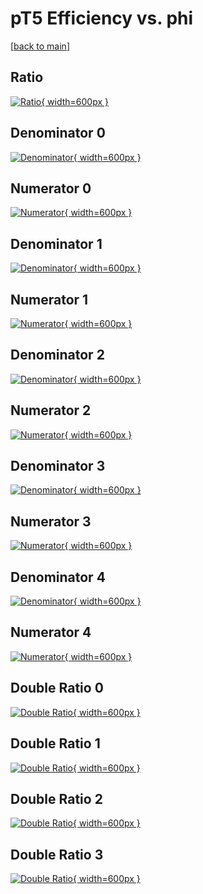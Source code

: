 # pT5 Efficiency vs. phi

[[back to main](./)]



## Ratio

[![Ratio](../mtv/var/pT5_base_0_-1_eff_phi.png){ width=600px }](../mtv/var/pT5_base_0_-1_eff_phi.pdf)

## Denominator 0

[![Denominator](../mtv/den/pT5_base_0_-1_eff_phi_den0.png){ width=600px }](../mtv/den/pT5_base_0_-1_eff_phi_den0.pdf)

## Numerator 0

[![Numerator](../mtv/num/pT5_base_0_-1_eff_phi_num0.png){ width=600px }](../mtv/num/pT5_base_0_-1_eff_phi_num0.pdf)

## Denominator 1

[![Denominator](../mtv/den/pT5_base_0_-1_eff_phi_den1.png){ width=600px }](../mtv/den/pT5_base_0_-1_eff_phi_den1.pdf)

## Numerator 1

[![Numerator](../mtv/num/pT5_base_0_-1_eff_phi_num1.png){ width=600px }](../mtv/num/pT5_base_0_-1_eff_phi_num1.pdf)

## Denominator 2

[![Denominator](../mtv/den/pT5_base_0_-1_eff_phi_den2.png){ width=600px }](../mtv/den/pT5_base_0_-1_eff_phi_den2.pdf)

## Numerator 2

[![Numerator](../mtv/num/pT5_base_0_-1_eff_phi_num2.png){ width=600px }](../mtv/num/pT5_base_0_-1_eff_phi_num2.pdf)

## Denominator 3

[![Denominator](../mtv/den/pT5_base_0_-1_eff_phi_den3.png){ width=600px }](../mtv/den/pT5_base_0_-1_eff_phi_den3.pdf)

## Numerator 3

[![Numerator](../mtv/num/pT5_base_0_-1_eff_phi_num3.png){ width=600px }](../mtv/num/pT5_base_0_-1_eff_phi_num3.pdf)

## Denominator 4

[![Denominator](../mtv/den/pT5_base_0_-1_eff_phi_den4.png){ width=600px }](../mtv/den/pT5_base_0_-1_eff_phi_den4.pdf)

## Numerator 4

[![Numerator](../mtv/num/pT5_base_0_-1_eff_phi_num4.png){ width=600px }](../mtv/num/pT5_base_0_-1_eff_phi_num4.pdf)

## Double Ratio 0

[![Double Ratio](../mtv/ratio/pT5_base_0_-1_eff_phi_ratio0.png){ width=600px }](../mtv/ratio/pT5_base_0_-1_eff_phi_ratio0.pdf)

## Double Ratio 1

[![Double Ratio](../mtv/ratio/pT5_base_0_-1_eff_phi_ratio1.png){ width=600px }](../mtv/ratio/pT5_base_0_-1_eff_phi_ratio1.pdf)

## Double Ratio 2

[![Double Ratio](../mtv/ratio/pT5_base_0_-1_eff_phi_ratio2.png){ width=600px }](../mtv/ratio/pT5_base_0_-1_eff_phi_ratio2.pdf)

## Double Ratio 3

[![Double Ratio](../mtv/ratio/pT5_base_0_-1_eff_phi_ratio3.png){ width=600px }](../mtv/ratio/pT5_base_0_-1_eff_phi_ratio3.pdf)

